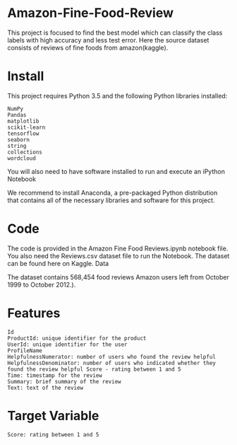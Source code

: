 # Amazon-Fine-Food-Review
This project is focused to find the best model which can classify the class labels with high accuracy and less test error. Here the source dataset consists of reviews of fine foods from amazon(kaggle).

# Install

This project requires Python 3.5 and the following Python libraries installed:

    NumPy
    Pandas
    matplotlib
    scikit-learn
    tensorflow
    seaborn
    string
    collections
    wordcloud

You will also need to have software installed to run and execute an iPython Notebook

We recommend to install Anaconda, a pre-packaged Python distribution that contains all of the necessary libraries and software for this project.
# Code

The code is provided in the Amazon Fine Food Reviews.ipynb notebook file. You also need the Reviews.csv dataset file to run the Notebook. The dataset can be found here on Kaggle.
Data

The dataset contains 568,454 food reviews Amazon users left from October 1999 to October 2012.).

# Features

    Id
    ProductId: unique identifier for the product
    UserId: unique identifier for the user
    ProfileName
    HelpfulnessNumerator: number of users who found the review helpful
    HelpfulnessDenominator: number of users who indicated whether they found the review helpful Score - rating between 1 and 5
    Time: timestamp for the review
    Summary: brief summary of the review
    Text: text of the review

# Target Variable

    Score: rating between 1 and 5
